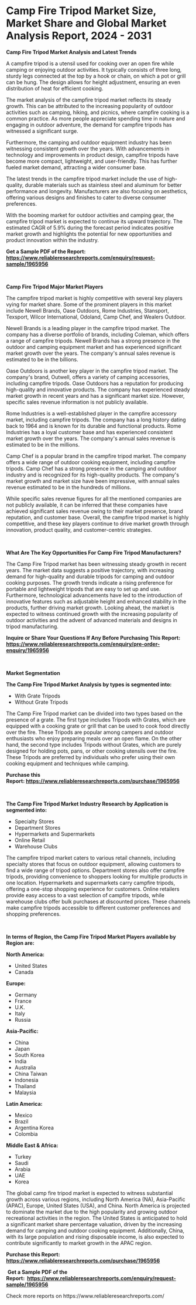 <p><h1>Camp Fire Tripod Market Size, Market Share and Global Market Analysis Report, 2024 - 2031</h1></p><p><strong>Camp Fire Tripod Market Analysis and Latest Trends</strong></p>
<p><p>A campfire tripod is a utensil used for cooking over an open fire while camping or enjoying outdoor activities. It typically consists of three long, sturdy legs connected at the top by a hook or chain, on which a pot or grill can be hung. The design allows for height adjustment, ensuring an even distribution of heat for efficient cooking.</p><p>The market analysis of the campfire tripod market reflects its steady growth. This can be attributed to the increasing popularity of outdoor activities such as camping, hiking, and picnics, where campfire cooking is a common practice. As more people appreciate spending time in nature and engaging in outdoor adventure, the demand for campfire tripods has witnessed a significant surge.</p><p>Furthermore, the camping and outdoor equipment industry has been witnessing consistent growth over the years. With advancements in technology and improvements in product design, campfire tripods have become more compact, lightweight, and user-friendly. This has further fueled market demand, attracting a wider consumer base.</p><p>The latest trends in the campfire tripod market include the use of high-quality, durable materials such as stainless steel and aluminum for better performance and longevity. Manufacturers are also focusing on aesthetics, offering various designs and finishes to cater to diverse consumer preferences.</p><p>With the booming market for outdoor activities and camping gear, the campfire tripod market is expected to continue its upward trajectory. The estimated CAGR of 5.9% during the forecast period indicates positive market growth and highlights the potential for new opportunities and product innovation within the industry.</p></p>
<p><strong>Get a Sample PDF of the Report:&nbsp; <a href="https://www.reliableresearchreports.com/enquiry/request-sample/1965956">https://www.reliableresearchreports.com/enquiry/request-sample/1965956</a></strong></p>
<p>&nbsp;</p>
<p><strong>Camp Fire Tripod Major Market Players</strong></p>
<p><p>The campfire tripod market is highly competitive with several key players vying for market share. Some of the prominent players in this market include Newell Brands, Oase Outdoors, Rome Industries, Stansport, Texsport, Wilcor International, Odoland, Camp Chef, and Wealers Outdoor.</p><p>Newell Brands is a leading player in the campfire tripod market. The company has a diverse portfolio of brands, including Coleman, which offers a range of campfire tripods. Newell Brands has a strong presence in the outdoor and camping equipment market and has experienced significant market growth over the years. The company's annual sales revenue is estimated to be in the billions.</p><p>Oase Outdoors is another key player in the campfire tripod market. The company's brand, Outwell, offers a variety of camping accessories, including campfire tripods. Oase Outdoors has a reputation for producing high-quality and innovative products. The company has experienced steady market growth in recent years and has a significant market size. However, specific sales revenue information is not publicly available.</p><p>Rome Industries is a well-established player in the campfire accessory market, including campfire tripods. The company has a long history dating back to 1964 and is known for its durable and functional products. Rome Industries has a loyal customer base and has experienced consistent market growth over the years. The company's annual sales revenue is estimated to be in the millions.</p><p>Camp Chef is a popular brand in the campfire tripod market. The company offers a wide range of outdoor cooking equipment, including campfire tripods. Camp Chef has a strong presence in the camping and outdoor industry and is recognized for its high-quality products. The company's market growth and market size have been impressive, with annual sales revenue estimated to be in the hundreds of millions.</p><p>While specific sales revenue figures for all the mentioned companies are not publicly available, it can be inferred that these companies have achieved significant sales revenue owing to their market presence, brand reputation, and customer base. Overall, the campfire tripod market is highly competitive, and these key players continue to drive market growth through innovation, product quality, and customer-centric strategies.</p></p>
<p>&nbsp;</p>
<p><strong>What Are The Key Opportunities For Camp Fire Tripod Manufacturers?</strong></p>
<p><p>The Camp Fire Tripod market has been witnessing steady growth in recent years. The market data suggests a positive trajectory, with increasing demand for high-quality and durable tripods for camping and outdoor cooking purposes. The growth trends indicate a rising preference for portable and lightweight tripods that are easy to set up and use. Furthermore, technological advancements have led to the introduction of innovative features such as adjustable height and enhanced stability in the products, further driving market growth. Looking ahead, the market is expected to witness continued growth with the increasing popularity of outdoor activities and the advent of advanced materials and designs in tripod manufacturing.</p></p>
<p><strong>Inquire or Share Your Questions If Any Before Purchasing This Report: <a href="https://www.reliableresearchreports.com/enquiry/pre-order-enquiry/1965956">https://www.reliableresearchreports.com/enquiry/pre-order-enquiry/1965956</a></strong></p>
<p>&nbsp;</p>
<p><strong>Market Segmentation</strong></p>
<p><strong>The Camp Fire Tripod Market Analysis by types is segmented into:</strong></p>
<p><ul><li>With Grate Tripods</li><li>Without Grate Tripods</li></ul></p>
<p><p>The Camp Fire Tripod market can be divided into two types based on the presence of a grate. The first type includes Tripods with Grates, which are equipped with a cooking grate or grill that can be used to cook food directly over the fire. These Tripods are popular among campers and outdoor enthusiasts who enjoy preparing meals over an open flame. On the other hand, the second type includes Tripods without Grates, which are purely designed for holding pots, pans, or other cooking utensils over the fire. These Tripods are preferred by individuals who prefer using their own cooking equipment and techniques while camping.</p></p>
<p><strong>Purchase this Report:&nbsp;<a href="https://www.reliableresearchreports.com/purchase/1965956">https://www.reliableresearchreports.com/purchase/1965956</a></strong></p>
<p>&nbsp;</p>
<p><strong>The Camp Fire Tripod Market Industry Research by Application is segmented into:</strong></p>
<p><ul><li>Specialty Stores</li><li>Department Stores</li><li>Hypermarkets and Supermarkets</li><li>Online Retail</li><li>Warehouse Clubs</li></ul></p>
<p><p>The campfire tripod market caters to various retail channels, including specialty stores that focus on outdoor equipment, allowing customers to find a wide range of tripod options. Department stores also offer campfire tripods, providing convenience to shoppers looking for multiple products in one location. Hypermarkets and supermarkets carry campfire tripods, offering a one-stop shopping experience for customers. Online retailers provide easy access to a vast selection of campfire tripods, while warehouse clubs offer bulk purchases at discounted prices. These channels make campfire tripods accessible to different customer preferences and shopping preferences.</p></p>
<p>&nbsp;</p>
<p><strong>In terms of Region, the Camp Fire Tripod Market Players available by Region are:</strong></p>
<p>
    <p> <strong> North America: </strong>
        <ul>
            <li>United States</li>
            <li>Canada</li>
        </ul>
        </p> 
    <p> <strong> Europe: </strong>
        <ul>
            <li>Germany</li>
            <li>France</li>
            <li>U.K.</li>
            <li>Italy</li>
            <li>Russia</li>
        </ul>
        </p> 
    <p> <strong> Asia-Pacific: </strong>
        <ul>
            <li>China</li>
            <li>Japan</li>
            <li>South Korea</li>
            <li>India</li>
            <li>Australia</li>
            <li>China Taiwan</li>
            <li>Indonesia</li>
            <li>Thailand</li>
            <li>Malaysia</li>
        </ul>
        </p> 
    <p> <strong> Latin America: </strong>
        <ul>
            <li>Mexico</li>
            <li>Brazil</li>
            <li>Argentina Korea</li>
            <li>Colombia</li>
        </ul>
        </p> 
    <p> <strong> Middle East & Africa: </strong>
        <ul>
            <li>Turkey</li>
            <li>Saudi</li>
            <li>Arabia</li>
            <li>UAE</li>
            <li>Korea</li>
        </ul>
    </p>
    </p>
<p><p>The global camp fire tripod market is expected to witness substantial growth across various regions, including North America (NA), Asia-Pacific (APAC), Europe, United States (USA), and China. North America is projected to dominate the market due to the high popularity and growing outdoor recreational activities in the region. The United States is anticipated to hold a significant market share percentage valuation, driven by the increasing demand for camping and outdoor cooking equipment. Additionally, China, with its large population and rising disposable income, is also expected to contribute significantly to market growth in the APAC region.</p></p>
<p><strong>Purchase this Report: <a href="https://www.reliableresearchreports.com/purchase/1965956">https://www.reliableresearchreports.com/purchase/1965956</a></strong></p>
<p>&nbsp;<strong>Get a Sample PDF of the Report:&nbsp;&nbsp;<a href="https://www.reliableresearchreports.com/enquiry/request-sample/1965956">https://www.reliableresearchreports.com/enquiry/request-sample/1965956</a></strong></p>
<p><strong></strong></p>
<p>Check more reports on https://www.reliableresearchreports.com/</p>